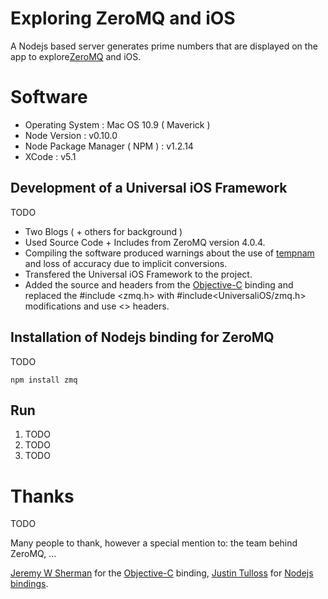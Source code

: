 # Exploring ZeroMQ and iOS

A Nodejs based server generates prime numbers that are displayed on the app to explore[ZeroMQ](http://zeromq.org/) and iOS.

# Software
 
* Operating System : Mac OS 10.9 ( Maverick )
* Node Version : v0.10.0 
* Node Package Manager ( NPM ) : v1.2.14 
* XCode : v5.1


## Development of a Universal iOS Framework

TODO

- Two Blogs ( + others for background )
- Used Source Code + Includes from ZeroMQ version 4.0.4.
- Compiling the software produced warnings about the use of [tempnam](https://developer.apple.com/library/mac/documentation/Darwin/Reference/Manpages/man3/tempnam.3.html) and loss of accuracy due to implicit conversions.
- Transfered the Universal iOS Framework to the project.
- Added the source and headers from the [Objective-C](https://github.com/jeremy-w/objc-zmq) binding and replaced the #include <zmq.h> with #include<UniversaliOS/zmq.h>  modifications and use <> headers.

## Installation of Nodejs binding for ZeroMQ

TODO
    
    npm install zmq
    
## Run

<ol>
<li>TODO</li>
<li>TODO</li>
<li>TODO</li>
</ol>

# Thanks

TODO

Many people to thank, however a special mention to: the team behind ZeroMQ, ...

[Jeremy W Sherman](https://jeremywsherman.com/) for the [Objective-C](https://github.com/jeremy-w/objc-zmq) binding, [Justin Tulloss](http://justin.harmonize.fm) for [Nodejs bindings](https://github.com/JustinTulloss/zeromq.node).

